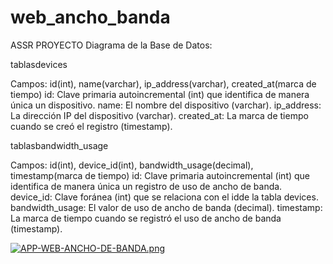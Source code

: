 # web_ancho_banda
ASSR PROYECTO
Diagrama de la Base de Datos:

tablasdevices

Campos: id(int), name(varchar), ip_address(varchar), created_at(marca de tiempo)
id: Clave primaria autoincremental (int) que identifica de manera única un dispositivo.
name: El nombre del dispositivo (varchar).
ip_address: La dirección IP del dispositivo (varchar).
created_at: La marca de tiempo cuando se creó el registro (timestamp).

tablasbandwidth_usage

Campos: id(int), device_id(int), bandwidth_usage(decimal), timestamp(marca de tiempo)
id: Clave primaria autoincremental (int) que identifica de manera única un registro de uso de ancho de banda.
device_id: Clave foránea (int) que se relaciona con el idde la tabla devices.
bandwidth_usage: El valor de uso de ancho de banda (decimal).
timestamp: La marca de tiempo cuando se registró el uso de ancho de banda (timestamp).

[![APP-WEB-ANCHO-DE-BANDA.png](https://i.postimg.cc/vmbfRY8p/APP-WEB-ANCHO-DE-BANDA.png)](https://postimg.cc/qNDzyd3L)


